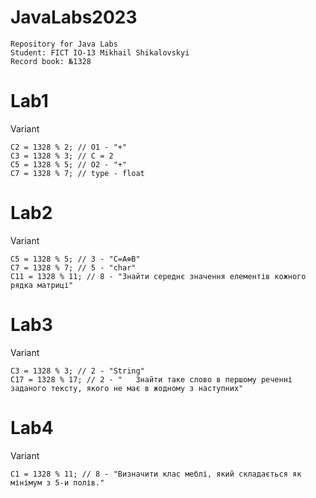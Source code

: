 # JavaLabs2023
```
Repository for Java Labs
Student: FICT IO-13 Mikhail Shikalovskyi
Record book: №1328
```

# Lab1
Variant
```
C2 = 1328 % 2; // O1 - "+"
C3 = 1328 % 3; // C = 2
C5 = 1328 % 5; // O2 - "+"
C7 = 1328 % 7; // type - float
```

# Lab2
Variant
```
C5 = 1328 % 5; // 3 - "C=A⊕B"
C7 = 1328 % 7; // 5 - "char"
C11 = 1328 % 11; // 8 - "Знайти середнє значення елементів кожного рядка матриці"
```

# Lab3
Variant
```
C3 = 1328 % 3; // 2 - "String"
C17 = 1328 % 17; // 2 - "	Знайти таке слово в першому реченні заданого тексту, якого не має в жодному з наступних"
```

# Lab4
Variant
```
C1 = 1328 % 11; // 8 - "Визначити клас меблі, який складається як мінімум з 5-и полів."
```
